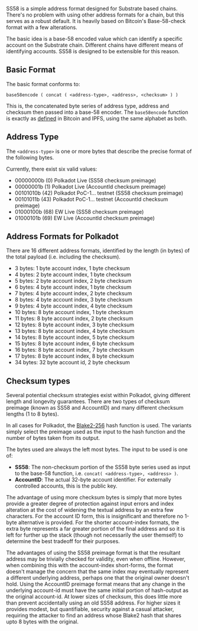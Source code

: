 SS58 is a simple address format designed for Substrate based chains. There's no problem with using other address formats for a chain, but this serves as a robust default. It is heavily based on Bitcoin's Base-58-check format with a few alterations.

The basic idea is a base-58 encoded value which can identify a specific account on the Substrate chain. Different chains have different means of identifying accounts. SS58 is designed to be extensible for this reason.

## Basic Format

The basic format conforms to:

```
base58encode ( concat ( <address-type>, <address>, <checksum> ) )
```

This is, the concatenated byte series of address type, address and checksum then passed into a base-58 encoder. The `base58encode` function is exactly as [defined](https://en.wikipedia.org/wiki/Base58) in Bitcoin and IPFS, using the same alphabet as both.

## Address Type

The `<address-type>` is one or more bytes that describe the precise format of the following bytes.

Currently, there exist six valid values:

- 00000000b (0) Polkadot Live (SS58 checksum preimage)
- 00000001b (1) Polkadot Live (AccountId checksum preimage)
- 00101010b (42) Polkadot PoC-1... testnet (SS58 checksum preimage)
- 00101011b (43) Polkadot PoC-1... testnet (AccountId checksum preimage)
- 01000100b (68) EW Live (SS58 checksum preimage)
- 01000101b (69) EW Live (AccountId checksum preimage)

## Address Formats for Polkadot

There are 16 different address formats, identified by the length (in bytes) of the total payload (i.e. including the checksum).

- 3 bytes: 1 byte account index, 1 byte checksum
- 4 bytes: 2 byte account index, 1 byte checksum
- 5 bytes: 2 byte account index, 2 byte checksum
- 6 bytes: 4 byte account index, 1 byte checksum
- 7 bytes: 4 byte account index, 2 byte checksum
- 8 bytes: 4 byte account index, 3 byte checksum
- 9 bytes: 4 byte account index, 4 byte checksum
- 10 bytes: 8 byte account index, 1 byte checksum
- 11 bytes: 8 byte account index, 2 byte checksum
- 12 bytes: 8 byte account index, 3 byte checksum
- 13 bytes: 8 byte account index, 4 byte checksum
- 14 bytes: 8 byte account index, 5 byte checksum
- 15 bytes: 8 byte account index, 6 byte checksum
- 16 bytes: 8 byte account index, 7 byte checksum
- 17 bytes: 8 byte account index, 8 byte checksum
- 34 bytes: 32 byte account id, 2 byte checksum

## Checksum types

Several potential checksum strategies exist within Polkadot, giving different length and longevity guarantees. There are two types of checksum preimage (known as SS58 and AccountID) and many different checksum lengths (1 to 8 bytes).

In all cases for Polkadot, the [Blake2-256](https://en.wikipedia.org/wiki/BLAKE_(hash_function)) hash function is used. The variants simply select the preimage used as the input to the hash function and the number of bytes taken from its output.

The bytes used are always the left most bytes. The input to be used is one of:

- **SS58**: The non-checksum portion of the SS58 byte series used as input to the base-58 function, i.e. `concat( <address-type>, <address> )`.
- **AccountID**: The actual 32-byte account identifier. For externally controlled accounts, this is the public key.

The advantage of using more checksum bytes is simply that more bytes provide a greater degree of protection against input errors and index alteration at the cost of widening the textual address by an extra few characters. For the account ID form, this is insignificant and therefore no 1-byte alternative is provided. For the shorter account-index formats, the extra byte represents a far greater portion of the final address and so it is left for further up the stack (though not necessarily the user themself) to determine the best tradeoff for their purposes.

The advantages of using the SS58 preimage format is that the resultant address may be trivially checked for validity, even when offline. However, when combining this with the account-index short-forms, the format doesn't manage the concern that the same index may eventually represent a different underlying address, perhaps one that the original owner doesn't hold. Using the AccountID preimage format means that any change in the underlying account-id must have the same initial portion of hash-output as the original account-id. At lower sizes of checksum, this does little more than prevent accidentally using an old SS58 address. For higher sizes it provides modest, but quantifiable, security against a casual attacker, requiring the attacker to find an address whose Blake2 hash that shares upto 8 bytes with the original.
